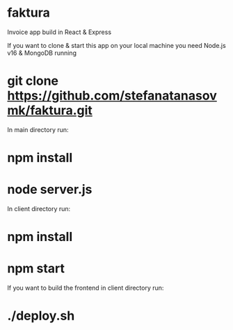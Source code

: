# faktura
Invoice app build in React &amp; Express

If you want to clone & start this app on your local machine you need Node.js v16 & MongoDB running

# git clone https://github.com/stefanatanasovmk/faktura.git

In main directory run:
# npm install

# node server.js

In client directory run:
# npm install

# npm start

If you want to build the frontend in client directory run:

# ./deploy.sh
